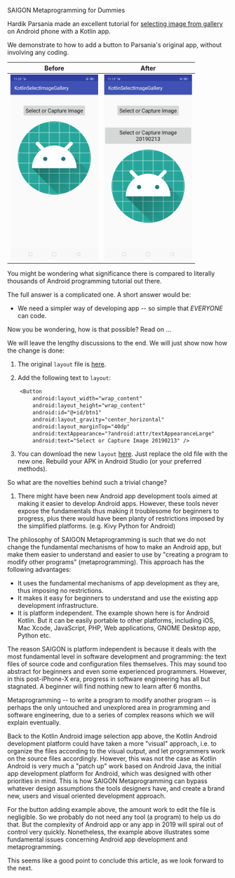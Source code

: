 SAIGON Metaprogramming for Dummies

Hardik Parsania made an excellent tutorial for [selecting image from gallery](https://demonuts.com/pick-image-gallery-camera-android/) on Android phone with a Kotlin app.

We demonstrate to how to add a button to Parsania's original app, without involving any coding. 


| Before        | After           | 
| ------------- |:-------------:| 
| <img src="https://github.com/udexon/MetaProgrammingDummies/blob/master/_SAIGON/Screenshot_2019-02-13-11-25-28-31.png" width="200"> | <img src="https://github.com/udexon/MetaProgrammingDummies/blob/master/_SAIGON/Screenshot_2019-02-13-11-13-30-16.png" width="200"> | 

You might be wondering what significance there is compared to literally thousands of Android programming tutorial out there. 

The full answer is a complicated one. A short answer would be:

- We need a simpler way of developing app -- so simple that *EVERYONE* can code.

Now you be wondering, how is that possible? Read on ...

We will leave the lengthy discussions to the end. We will just show now how the change is done:

1. The original `layout` file is [here](https://github.com/udexon/MetaProgrammingDummies/blob/master/app/src/main/res/layout/activity_main.xml).

2. Add the following text to `layout`:

```
    <Button
        android:layout_width="wrap_content"
        android:layout_height="wrap_content"
        android:id="@+id/btn1"
        android:layout_gravity="center_horizontal"
        android:layout_marginTop="40dp"
        android:textAppearance="?android:attr/textAppearanceLarge"
        android:text="Select or Capture Image 20190213" />
```

3. You can download the new `layout` [here](https://github.com/udexon/MetaProgrammingDummies/blob/master/_SAIGON/activity_main.xml). Just replace the old file with the new one. Rebuild your APK in Android Studio (or your preferred methods). 

So what are the novelties behind such a trivial change?

1. There might have been new Android app development tools aimed at making it easier to develop Android apps. However, these tools never expose the fundamentals thus making it troublesome for beginners to progress, plus there would have been planty of restrictions imposed by the simplified platforms. (e.g. Kivy Python for Android)

The philosophy of SAIGON Metaprogramming is such that we do not change the fundamental mechanisms of how to make an Android app, but make them easier to understand and easier to use by "creating a program to modify other programs" (metaprogramming). This approach has the following advantages:

- It uses the fundamental mechanisms of app development as they are, thus imposing no restrictions.
- It makes it easy for beginners to understand and use the existing app development infrastructure.
- It is platform independent. The example shown here is for Android Kotlin. But it can be easily portable to other platforms, including iOS, Mac Xcode, JavaScript, PHP, Web applications, GNOME Desktop app, Python etc. 

The reason SAIGON is platform independent is because it deals with the most fundamental level in software development and programming: the text files of source code and configuration files themselves. This may sound too abstract for beginners and even some experienced programmers. However, in this post-iPhone-X era, progress in software engineering has all but stagnated. A beginner will find nothing new to learn after 6 months. 

Metaprogramming -- to write a program to modify another program -- is perhaps the only untouched and unexplored area in programming and software engineering, due to a series of complex reasons which we will explain eventually.

Back to the Kotlin Android image selection app above, the Kotlin Android development platform could have taken a more "visual" approach, i.e. to organize the files according to the visual output, and let programmers work on the source files accordingly. However, this was not the case as Kotlin Android is very much a "patch up" work based on Android Java, the initial app development platform for Android, which was designed with other priorities in mind. This is how SAIGON Metaprogramming can bypass whatever design assumptions the tools designers have, and create a brand new, users and visual oriented development approach.

For the button adding example above, the amount work to edit the file is negligible. So we probably do not need any tool (a program) to help us do that. But the complexity of Android app or any app in 2019 will spiral out of control very quickly. Nonetheless, the example above illustrates some fundamental issues concerning Android app development and metaprogramming.

This seems like a good point to conclude this article, as we look forward to the next.
